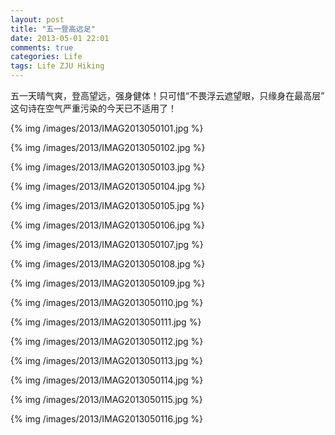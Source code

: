 ```yaml
---
layout: post
title: "五一登高远足"
date: 2013-05-01 22:01
comments: true
categories: Life
tags: Life ZJU Hiking
---
```

<p>五一天晴气爽，登高望远，强身健体！只可惜“不畏浮云遮望眼，只缘身在最高层” 这句诗在空气严重污染的今天已不适用了！</p>

<p>{% img /images/2013/IMAG2013050101.jpg %}

<!-- more -->

{% img /images/2013/IMAG2013050102.jpg %}

{% img /images/2013/IMAG2013050103.jpg %}

{% img /images/2013/IMAG2013050104.jpg %}

{% img /images/2013/IMAG2013050105.jpg %}

{% img /images/2013/IMAG2013050106.jpg %}

{% img /images/2013/IMAG2013050107.jpg %}

{% img /images/2013/IMAG2013050108.jpg %}

{% img /images/2013/IMAG2013050109.jpg %}

{% img /images/2013/IMAG2013050110.jpg %}

{% img /images/2013/IMAG2013050111.jpg %}

{% img /images/2013/IMAG2013050112.jpg %}

{% img /images/2013/IMAG2013050113.jpg %}

{% img /images/2013/IMAG2013050114.jpg %}

{% img /images/2013/IMAG2013050115.jpg %}

{% img /images/2013/IMAG2013050116.jpg %}
</p>